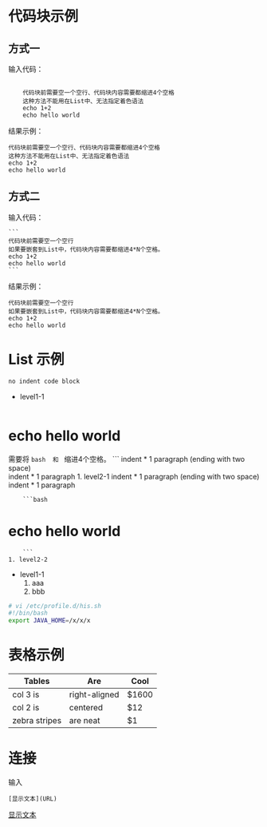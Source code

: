 


# 代码块示例
## 方式一

输入代码：

```

    代码块前需要空一个空行、代码块内容需要都缩进4个空格
    这种方法不能用在List中、无法指定着色语法
    echo 1+2
    echo hello world
```

结果示例：

    代码块前需要空一个空行、代码块内容需要都缩进4个空格
    这种方法不能用在List中、无法指定着色语法
    echo 1+2
    echo hello world

## 方式二
输入代码：

    
    ```
    代码块前需要空一个空行
    如果要嵌套到List中，代码块内容需要都缩进4*N个空格。
    echo 1+2
    echo hello world
    ```
结果示例：

```
代码块前需要空一个空行
如果要嵌套到List中，代码块内容需要都缩进4*N个空格。
echo 1+2
echo hello world
```

# List 示例

```bash
no indent code block
```
* level1-1

    ```bash
# echo hello world
需要将 ```bash  和 ``` 缩进4个空格。
    ```
    indent * 1 paragraph (ending with two space)  
    indent * 1 paragraph
    1. level2-1
        indent * 1 paragraph (ending with two space)  
        indent * 1 paragraph

        ```bash
# echo hello world
        ```
    1. level2-2
* level1-1
    1. aaa
    2. bbb

```bash
# vi /etc/profile.d/his.sh
#!/bin/bash
export JAVA_HOME=/x/x/x
```



# 表格示例


| Tables        | Are           | Cool |
|---|---|---|
| col 3 is      | right-aligned | $1600 |
| col 2 is      | centered      |   $12 |
| zebra stripes | are neat      |    $1 |



# 连接

输入

```
[显示文本](URL)
```

[显示文本](URL)
